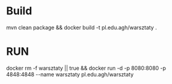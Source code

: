# Build
mvn clean package && docker build -t pl.edu.agh/warsztaty .

# RUN

docker rm -f warsztaty || true && docker run -d -p 8080:8080 -p 4848:4848 --name warsztaty pl.edu.agh/warsztaty 